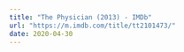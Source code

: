 ```yaml
---
title: "The Physician (2013) - IMDb"
url: "https://m.imdb.com/title/tt2101473/"
date: 2020-04-30
---
```

